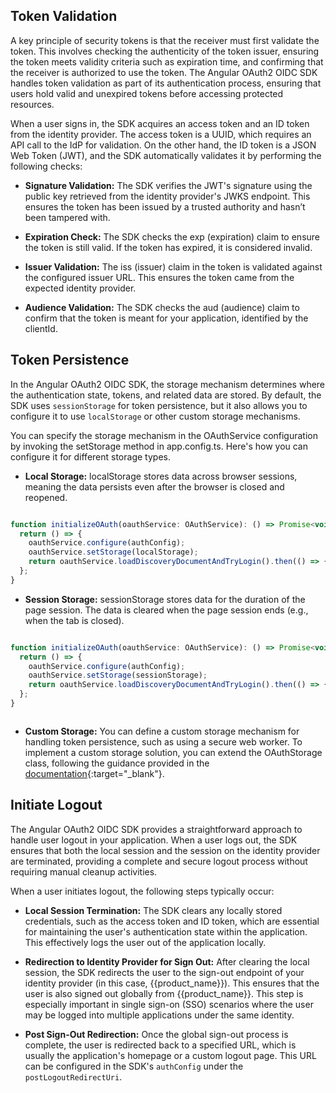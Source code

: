 

## Token Validation

A key principle of security tokens is that the receiver must first validate the token. This involves checking the authenticity of the token issuer, ensuring the token meets validity criteria such as expiration time, and confirming that the receiver is authorized to use the token. The Angular OAuth2 OIDC SDK handles token validation as part of its authentication process, ensuring that users hold valid and unexpired tokens before accessing protected resources.

When a user signs in, the SDK acquires an access token and an ID token from the identity provider. The access token is a UUID, which requires an API call to the IdP for validation. On the other hand, the ID token is a JSON Web Token (JWT), and the SDK automatically validates it by performing the following checks:

- **Signature Validation:** The SDK verifies the JWT's signature using the public key retrieved from the identity provider's JWKS endpoint. This ensures the token has been issued by a trusted authority and hasn’t been tampered with.

- **Expiration Check:** The SDK checks the exp (expiration) claim to ensure the token is still valid. If the token has expired, it is considered invalid.

- **Issuer Validation:** The iss (issuer) claim in the token is validated against the configured issuer URL. This ensures the token came from the expected identity provider.

- **Audience Validation:** The SDK checks the aud (audience) claim to confirm that the token is meant for your application, identified by the clientId.

## Token Persistence

In the Angular OAuth2 OIDC SDK, the storage mechanism determines where the authentication state, tokens, and related data are stored. By default, the SDK uses `sessionStorage` for token persistence, but it also allows you to configure it to use `localStorage` or other custom storage mechanisms.

You can specify the storage mechanism in the OAuthService configuration by invoking the setStorage method in app.config.ts. Here's how you can configure it for different storage types.

- **Local Storage:** localStorage stores data across browser sessions, meaning the data persists even after the browser is closed and reopened.

```javascript

function initializeOAuth(oauthService: OAuthService): () => Promise<void> {
  return () => {
    oauthService.configure(authConfig);
    oauthService.setStorage(localStorage);
    return oauthService.loadDiscoveryDocumentAndTryLogin().then(() => {});
  };
}


```

- **Session Storage:** sessionStorage stores data for the duration of the page session. The data is cleared when the page session ends (e.g., when the tab is closed).

```javascript

function initializeOAuth(oauthService: OAuthService): () => Promise<void> {
  return () => {
    oauthService.configure(authConfig);
    oauthService.setStorage(sessionStorage);
    return oauthService.loadDiscoveryDocumentAndTryLogin().then(() => {});
  };
}



```

- **Custom Storage:** You can define a custom storage mechanism for handling token persistence, such as using a secure web worker. To implement a custom storage solution, you can extend the OAuthStorage class, following the guidance provided in the [documentation](https://manfredsteyer.github.io/angular-oauth2-oidc/docs/classes/OAuthStorage.html#info){:target="_blank"}.


## Initiate Logout

The Angular OAuth2 OIDC SDK provides a straightforward approach to handle user logout in your application. When a user logs out, the SDK ensures that both the local session and the session on the identity provider are terminated, providing a complete and secure logout process without requiring manual cleanup activities.

When a user initiates logout, the following steps typically occur:

- **Local Session Termination:** The SDK clears any locally stored credentials, such as the access token and ID token, which are essential for maintaining the user's authentication state within the application. This effectively logs the user out of the application locally.

- **Redirection to Identity Provider for Sign Out:** After clearing the local session, the SDK redirects the user to the sign-out endpoint of your identity provider (in this case, {{product_name}}). This ensures that the user is also signed out globally from {{product_name}}. This step is especially important in single sign-on (SSO) scenarios where the user may be logged into multiple applications under the same identity.

- **Post Sign-Out Redirection:** Once the global sign-out process is complete, the user is redirected back to a specified URL, which is usually the application's homepage or a custom logout page. This URL can be configured in the SDK's `authConfig` under the `postLogoutRedirectUri`.


